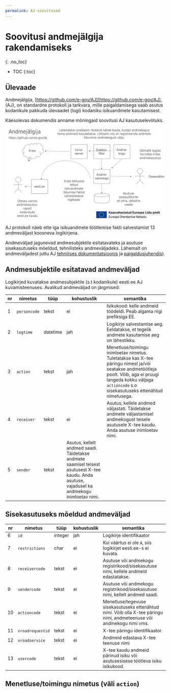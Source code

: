 ```yaml
---
permalink: AJ-soovitused
---
```


# Soovitusi andmejälgija rakendamiseks
{: .no_toc}

- TOC
{:toc}

## Ülevaade

Andmejälgija, [https://github.com/e-gov/AJ](https://github.com/e-gov/AJ), (AJ), on standardne protokoll ja tarkvara, mille paigaldamisega saab asutus kodanikule pakkuda ülevaadet (logi) kodaniku isikuandmete kasutamisest.

Käesolevas dokumendis anname mõningaid soovitusi AJ kasutuselevõtuks.

<img src='img/AJ.PNG' style='width:600px;'>

AJ protokoll näeb ette iga isikuandmete töötlemise fakti salvestamist 13 andmeväljast koosneva logikirjena.

Andmeväljad jagunevad andmesubjektile esitatavateks ja asutuse sisekasutuseks mõeldud, tehnilisteks andmeväljadeks. Lähemalt on andmeväljadest juttu AJ [tehnilises dokumentatsioonis](https://github.com/e-gov/AJ/blob/master/doc/spetsifikatsioonid/Tehniline_kontseptsioon.md) ja [paigaldusjuhendis](https://github.com/e-gov/AJ/blob/master/doc/Paigaldamine.md#h%C3%A4%C3%A4lestamine)).

## Andmesubjektile esitatavad andmeväljad

Logikirjed kuvatakse andmesubjektile (s.t kodanikule) eesti.ee AJ kuvamisteenuses. Avalikud andmeväljad on järgmised:

nr | nimetus    | tüüp       | kohustuslik | semantika
---|------------|------------|-------------|------------
1  | `personcode` | tekst | ei          | Isikukood: kelle andmeid töödeldi. Peab algama riigi prefiksiga EE.
2  | `logtime` | datetime   | jah         | Logikirje salvestamise aeg. Eeldatakse, et tegelik andmete kasutamise aeg on lähestikku.
3  | `action` | tekst  | jah | Menetluse/toimingu inimloetav nimetus. Tuletatakse kas X-tee päringu nimest ja/või seatakse andmetöötleja poolt. Võib, aga ei pruugi langeda kokku väljaga `actioncode` s.o sisekasutuseks ettenähtud nimetusega. 
4  | `receiver` | tekst | ei | Asutus, kellele andmed väljastati. Täidetakse andmete väljastamisel andmekogust teisele asutusele X-tee kaudu. Anda asutuse inimloetav nimi.
5  | `sender` | tekst | Asutus, kellelt andmed saadi. Täidetakse andmete saamisel teisest asutusest X-tee kaudu. Anda asutuse, vajadusel ka andmekogu inimloetav nimi.

## Sisekasutuseks mõeldud andmeväljad

nr | nimetus    | tüüp       | kohustuslik | semantika
---|------------|------------|-------------|------------
6  | `id`         | integer    | jah         | Logikirje identifikaator
7  | `restrictions` | char | ei | Kui väärtus ei ole `A`, siis logikirjet eesti.ee-s ei kuvata.
8  | `receivercode` | tekst | ei | Asutuse või andmekogu registrikood/sisekasutuse nimi, kellele andmeid edastatakse.
9  | `sendercode` | tekst | ei | Asutuse või andmekogu registrikood/sisekasutuse nimi, kellelt andmed saadi. 
10 | `actioncode` | tekst | ei | Menetluse/tegevuse sisekasutuseks ettenähtud nimi. Võib olla X-tee päringu nimi, andmeteenuse või andmekogu nimi vms.
11 | `xroadrequestid` | tekst | ei | X-tee päringu identifikaator.
12 | `xroadservice` | tekst | ei | Andmeid edastava X-tee teenuse nimi
13 | `usercode` | tekst | ei | X-tee kaudu andmeid pärinud isiku või asutusesisese töötleva isiku isikukood.

## Menetluse/toimingu nimetus (väli `action`)


